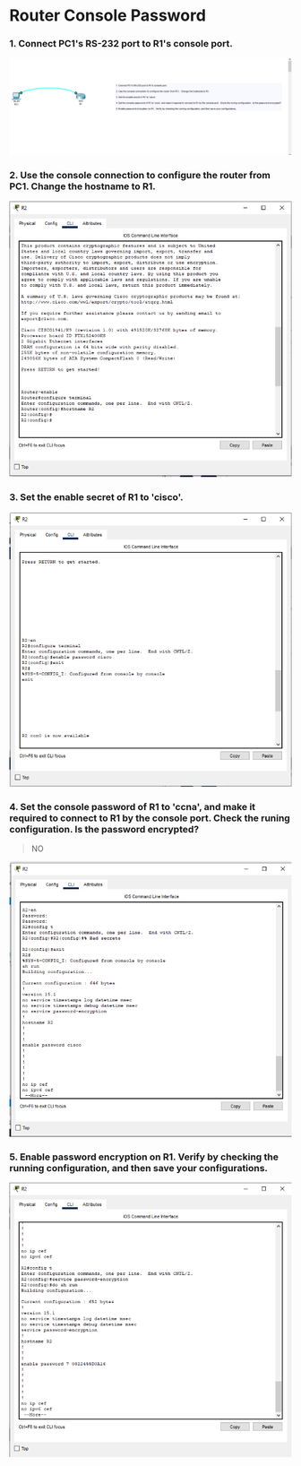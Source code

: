 Router Console Password<a name="TOP"></a>
===================

### 1. Connect PC1's RS-232 port to R1's console port. ###
![picture alt](../Router%20Console%20Password/images/a.png "Title is optional")

### 2. Use the console connection to configure the router from PC1.  Change the hostname to R1. ###
![picture alt](../Router%20Enable%20Password/images/b.png "Title is optional")

### 3. Set the enable secret of R1 to 'cisco'. ###
![picture alt](../Router%20Enable%20Password/images/c.png "Title is optional")

### 4. Set the console password of R1 to 'ccna', and make it required to connect to R1 by the console port.  Check the runing configuration.  Is the password encrypted? ###
>NO

![picture alt](../Router%20Enable%20Password/images/d.png "Title is optional")

### 5. Enable password encryption on R1.  Verify by checking the running configuration, and then save your configurations. ###
![picture alt](../Router%20Enable%20Password/images/e.png "Title is optional")

